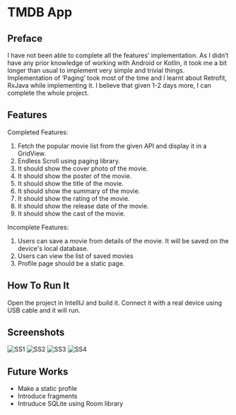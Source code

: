 # TMDB App
## Preface
I have not been able to complete all the features’ implementation. As I didn’t have any prior knowledge of working with Android or Kotlin, it took me a bit longer than usual to implement very simple and trivial things. 
Implementation of ‘Paging’ took most of the time and I learnt about Retrofit, RxJava while implementing it.
I believe that given 1-2 days more, I can complete the whole project.

## Features
Completed Features:
1.	Fetch the popular movie list from the given API and display it in a GridView.
2.	Endless Scroll using paging library.
3.	It should show the cover photo of the movie.
4.	It should show the poster of the movie.
5.	It should show the title of the movie.
6.	It should show the summary of the movie.
7.	It should show the rating of the movie.
8.	It should show the release date of the movie.
9. It should show the cast of the movie.

Incomplete Features:
1.	Users can save a movie from details of the movie. It will be saved on the device's local database.
2.	Users can view the list of saved movies
3.	Profile page should be a static page.

## How To Run It
Open the project in IntellIJ and build it. Connect it with a real device using USB cable and it will run. 

## Screenshots
![SS1](screenshots/photo-1.jpg)
![SS2](screenshots/photo-2.jpg)
![SS3](screenshots/photo-3.jpg)
![SS4](screenshots/SS-4.jpg)



## Future Works
* Make a static profile
* Introduce fragments
* Intruduce SQLite using Room library